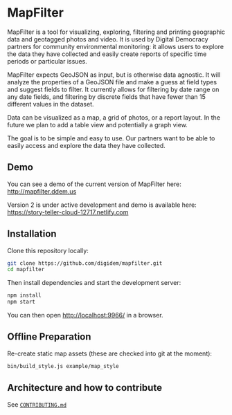 MapFilter
=========

MapFilter is a tool for visualizing, exploring, filtering and printing geographic data and geotagged photos and video. It is used by Digital Democracy partners for community environmental monitoring: it allows users to explore the data they have collected and easily create reports of specific time periods or particular issues.

MapFilter expects GeoJSON as input, but is otherwise data agnostic. It will analyze the properties of a GeoJSON file and make a guess at field types and suggest fields to filter. It currently allows for filtering by date range on any date fields, and filtering by discrete fields that have fewer than 15 different values in the dataset.

Data can be visualized as a map, a grid of photos, or a report layout. In the future we plan to add a table view and potentially a graph view.

The goal is to be simple and easy to use. Our partners want to be able to easily access and explore the data they have collected.

Demo
----

You can see a demo of the current version of MapFilter here: http://mapfilter.ddem.us

Version 2 is under active development and demo is available here: https://story-teller-cloud-12717.netlify.com

Installation
------------

Clone this repository locally:

```sh
git clone https://github.com/digidem/mapfilter.git
cd mapfilter
```

Then install dependencies and start the development server:

```sh
npm install
npm start
```

You can then open [http://localhost:9966/](http://localhost:9966/) in a browser.

Offline Preparation
-------------------

Re-create static map assets (these are checked into git at the moment):

```sh
bin/build_style.js example/map_style
```

Architecture and how to contribute
----------------------------------

See [`CONTRIBUTING.md`](./CONTRIBUTING.md)
